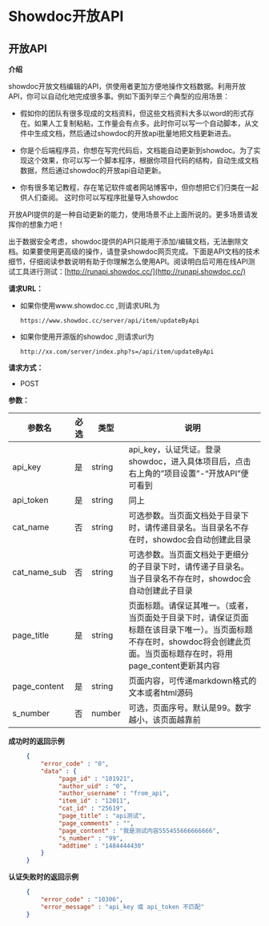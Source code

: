 Showdoc开放API
===


## 开放API

**介绍**

showdoc开放文档编辑的API，供使用者更加方便地操作文档数据。利用开放API，你可以自动化地完成很多事。例如下面列举三个典型的应用场景：

*   假如你的团队有很多现成的文档资料，但这些文档资料大多以word的形式存在。如果人工复制粘粘，工作量会有点多。此时你可以写一个自动脚本，从文件中生成文档，然后通过showdoc的开放api批量地把文档更新进去。

*   你是个后端程序员，你想在写完代码后，文档能自动更新到showdoc。为了实现这个效果，你可以写一个脚本程序，根据你项目代码的结构，自动生成文档数据，然后通过showdoc的开放api自动更新。

*   你有很多笔记教程，存在笔记软件或者网站博客中，但你想把它们归类在一起供人们查阅。 这时你可以写程序批量导入showdoc

开放API提供的是一种自动更新的能力，使用场景不止上面所说的。更多场景请发挥你的想象力吧！

出于数据安全考虑，showdoc提供的API只能用于添加/编辑文档，无法删除文档。如果要使用更高级的操作，请登录showdoc网页完成。下面是API文档的技术细节，仔细阅读参数说明有助于你理解怎么使用API。阅读明白后可用在线API测试工具进行测试：[http://runapi.showdoc.cc/](http://runapi.showdoc.cc/)

**请求URL：**

*   如果你使用www.showdoc.cc ,则请求URL为

    `https://www.showdoc.cc/server/api/item/updateByApi`

*   如果你使用开源版的showdoc ,则请求url为

    `http://xx.com/server/index.php?s=/api/item/updateByApi`

**请求方式：**

*   POST

**参数：**

| 参数名 | 必选 | 类型 | 说明 |
| --- | --- | --- | --- |
| api_key | 是 | string | api_key，认证凭证。登录showdoc，进入具体项目后，点击右上角的”项目设置”-“开放API”便可看到 |
| api_token | 是 | string | 同上 |
| cat_name | 否 | string | 可选参数。当页面文档处于目录下时，请传递目录名。当目录名不存在时，showdoc会自动创建此目录 |
| cat_name_sub | 否 | string | 可选参数。当页面文档处于更细分的子目录下时，请传递子目录名。当子目录名不存在时，showdoc会自动创建此子目录 |
| page_title | 是 | string | 页面标题。请保证其唯一。（或者，当页面处于目录下时，请保证页面标题在该目录下唯一）。当页面标题不存在时，showdoc将会创建此页面。当页面标题存在时，将用page_content更新其内容 |
| page_content | 是 | string | 页面内容，可传递markdown格式的文本或者html源码 |
| s_number | 否 | number | 可选，页面序号。默认是99。数字越小，该页面越靠前 |

**成功时的返回示例**
```json
     { 
         "error_code" : "0", 
         "data" : { 
              "page_id" : "101921", 
              "author_uid" : "0", 
              "author_username" : "from_api", 
              "item_id" : "12011", 
              "cat_id" : "25619", 
              "page_title" : "api测试", 
              "page_comments" : "", 
              "page_content" : "我是测试内容555455666666666", 
              "s_number" : "99", 
              "addtime" : "1484444430" 
         } 
     }
```
**认证失败时的返回示例**
```json
     { 
         "error_code" : "10306", 
         "error_message" : "api_key 或 api_token 不匹配" 
     }
```
